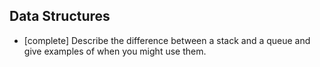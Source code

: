 ## Data Structures
* [complete] Describe the difference between a stack and a queue and give examples of when you might use them.
